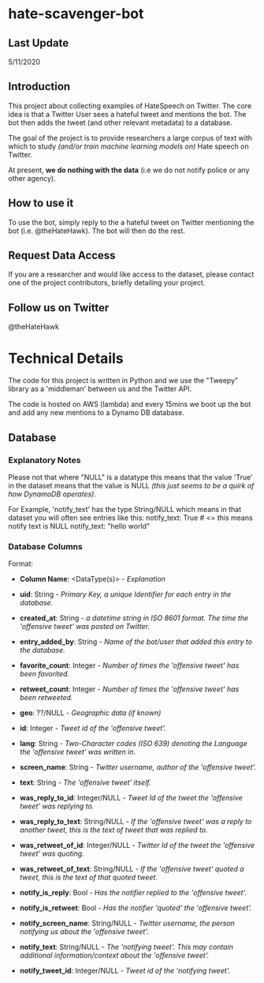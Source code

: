 # hate-scavenger-bot

## Last Update
5/11/2020

## Introduction

This project about collecting examples of HateSpeech on Twitter. The core idea is that a Twitter User sees a hateful tweet and mentions the bot. The bot then adds the tweet (and other relevant metadata) to a database.

The goal of the project is to provide researchers a large corpus of text with which to study *(and/or train machine learning models on)* Hate speech on Twitter.

At present, **we do nothing with the data** (i.e we do not notify police or any other agency). 

## How to use it

To use the bot, simply reply to the a hateful tweet on Twitter mentioning the bot (i.e. @theHateHawk). The bot will then do the rest. 

## Request Data Access

If you are a researcher and would like access to the dataset, please contact one of the project contributors, briefly detailing your project. 

## Follow us on Twitter
@theHateHawk

# Technical Details

The code for this project is written in Python and we use the "Tweepy" library as a 'middleman' between us and the Twitter API. 

The code is hosted on AWS (lambda) and every 15mins we boot up the bot and add any new mentions to a Dynamo DB database.

## Database

### Explanatory Notes

Please not that where "NULL" is a datatype this means that the value 'True' in the dataset means that the value is NULL *(this just seems to be a quirk of how DynamoDB operates)*.  

For Example, 'notify_text' has the type String/NULL which means in that dataset you will often see entries like this:
    notify_text: True  # <= this means notify text is NULL
    notify_text: "hello world"

### Database Columns

Format:
- **Column Name**: <DataType(s)> - *Explanation*


- **uid**: String - *Primary Key, a unique Identifier for each entry in the database.*
- **created_at**: String - *a datetime string in ISO 8601 format. The time the 'offensive tweet' was posted on Twitter.*
- **entry_added_by**: String - *Name of the bot/user that added this entry to the database.*
- **favorite_count**: Integer - *Number of times the 'offensive tweet' has been favorited.*
- **retweet_count**: Integer - *Number of times the 'offensive tweet' has been retweeted.*
- **geo**: ??/NULL - *Geographic data (if known)*
- **id**: Integer - *Tweet id of the 'offensive tweet'.*
- **lang**: String - *Two-Character codes (ISO 639) denoting the Language the 'offensive tweet' was written in.*
- **screen_name**: String - *Twitter username, author of the 'offensive tweet'.*
- **text**: String - *The 'offensive tweet' itself.*
- **was_reply_to_id**: Integer/NULL - *Tweet Id of the tweet the 'offensive tweet' was replying to.*
- **was_reply_to_text**: String/NULL - *If the 'offensive tweet' was a reply to another tweet, this is the text of tweet that was replied to.*
- **was_retweet_of_id**: Integer/NULL - *Twitter Id of the tweet the 'offensive tweet' was quoting.*
- **was_retweet_of_text**: String/NULL - *If the 'offensive tweet' quoted a tweet, this is the text of that quoted tweet.*
- **notify_is_reply**: Bool - *Has the notifier replied to the 'offensive tweet'.*
- **notify_is_retweet**: Bool - *Has the notifier 'quoted' the 'offensive tweet'.*
- **notify_screen_name**: String/NULL - *Twitter username, the person notifying us about the 'offensive tweet'.*
- **notify_text**: String/NULL - *The 'notifying tweet'. This may contain additional information/context about the 'offensive tweet'.*
- **notify_tweet_id**: Integer/NULL - *Tweet id of the 'notifying tweet'.*